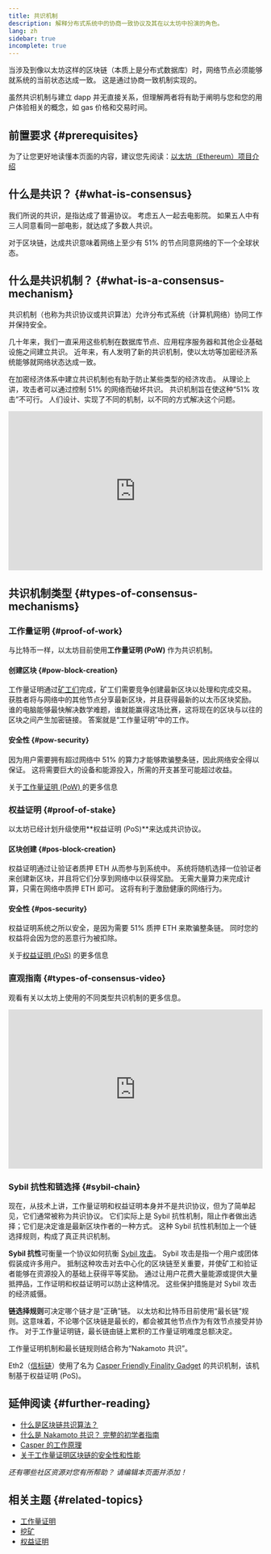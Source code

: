 ```yaml
---
title: 共识机制
description: 解释分布式系统中的协商一致协议及其在以太坊中扮演的角色。
lang: zh
sidebar: true
incomplete: true
---
```


当涉及到像以太坊这样的区块链（本质上是分布式数据库）时，网络节点必须能够就系统的当前状态达成一致。 这是通过协商一致机制实现的。

虽然共识机制与建立 dapp 并无直接关系，但理解两者将有助于阐明与您和您的用户体验相关的概念，如 gas 价格和交易时间。

## 前置要求 {#prerequisites}

为了让您更好地读懂本页面的内容，建议您先阅读：[以太坊（Ethereum）项目介绍](/developers/docs/intro-to-ethereum/)

## 什么是共识？ {#what-is-consensus}

我们所说的共识，是指达成了普遍协议。 考虑五人一起去电影院。 如果五人中有三人同意看同一部电影，就达成了多数人共识。

对于区块链，达成共识意味着网络上至少有 51% 的节点同意网络的下一个全球状态。

## 什么是共识机制？ {#what-is-a-consensus-mechanism}

共识机制（也称为共识协议或共识算法）允许分布式系统（计算机网络）协同工作并保持安全。

几十年来，我们一直采用这些机制在数据库节点、应用程序服务器和其他企业基础设施之间建立共识。 近年来，有人发明了新的共识机制，使以太坊等加密经济系统能够就网络状态达成一致。

在加密经济体系中建立共识机制也有助于防止某些类型的经济攻击。 从理论上讲，攻击者可以通过控制 51% 的网络而破坏共识。 共识机制旨在使这种“51% 攻击”不可行。 人们设计、实现了不同的机制，以不同的方式解决这个问题。

<iframe width="100%" height="315" src="https://www.youtube.com/embed/dylgwcPH4EA" frameborder="0" allow="accelerometer; autoplay; clipboard-write; encrypted-media; gyroscope; picture-in-picture" allowfullscreen mark="crwd-mark"></iframe>

## 共识机制类型 {#types-of-consensus-mechanisms}

### 工作量证明 {#proof-of-work}

与比特币一样，以太坊目前使用**工作量证明 (PoW)** 作为共识机制。

#### 创建区块 {#pow-block-creation}

工作量证明通过[矿工们](/developers/docs/consensus-mechanisms/pow/mining/)完成，矿工们需要竞争创建最新区块以处理和完成交易。 获胜者将与网络中的其他节点分享最新区块，并且获得最新的以太币区块奖励。 谁的电脑能够最快解决数学难题，谁就能赢得这场比赛，这将现在的区块与以往的区块之间产生加密链接。 答案就是“工作量证明”中的工作。

#### 安全性 {#pow-security}

因为用户需要拥有超过网络中 51% 的算力才能够欺骗整条链，因此网络安全得以保证。 这将需要巨大的设备和能源投入，所需的开支甚至可能超过收益。

关于[工作量证明 (PoW) ](/developers/docs/consensus-mechanisms/pow/)的更多信息

### 权益证明 {#proof-of-stake}

以太坊已经计划升级使用**权益证明 (PoS)**来达成共识协议。

#### 区块创建 {#pos-block-creation}

权益证明通过让验证者质押 ETH 从而参与到系统中。 系统将随机选择一位验证者来创建新区块，并且将它们分享到网络中以获得奖励。 无需大量算力来完成计算，只需在网络中质押 ETH 即可。 这将有利于激励健康的网络行为。

#### 安全性 {#pos-security}

权益证明系统之所以安全，是因为需要 51% 质押 ETH 来欺骗整条链。 同时您的权益将会因为您的恶意行为被扣除。

关于[权益证明 (PoS)](/developers/docs/consensus-mechanisms/pos/) 的更多信息

### 直观指南 {#types-of-consensus-video}

观看有关以太坊上使用的不同类型共识机制的更多信息。

<iframe width="100%" height="315" src="https://www.youtube.com/embed/ojxfbN78WFQ" frameborder="0" allow="accelerometer; autoplay; clipboard-write; encrypted-media; gyroscope; picture-in-picture" allowfullscreen mark="crwd-mark"></iframe>

### Sybil 抗性和链选择 {#sybil-chain}

现在，从技术上讲，工作量证明和权益证明本身并不是共识协议，但为了简单起见，它们通常被称为共识协议。 它们实际上是 Sybil 抗性机制，阻止作者做出选择；它们是决定谁是最新区块作者的一种方式。 这种 Sybil 抗性机制加上一个链选择规则，构成了真正共识机制。

**Sybil 抗性**可衡量一个协议如何抗衡 [Sybil 攻击](https://en.wikipedia.org/wiki/Sybil_attack)。 Sybil 攻击是指一个用户或团体假装成许多用户。 抵制这种攻击对去中心化的区块链至关重要，并使矿工和验证者能够在资源投入的基础上获得平等奖励。 通过让用户花费大量能源或提供大量抵押品，工作证明和权益证明可以防止这种情况。 这些保护措施是对 Sybil 攻击的经济威慑。

**链选择规则**可决定哪个链才是“正确”链。 以太坊和比特币目前使用“最长链”规则。这意味着，不论哪个区块链是最长的，都会被其他节点作为有效节点接受并协作。 对于工作量证明链，最长链由链上累积的工作量证明难度总额决定。

工作量证明机制和最长链规则结合称为“Nakamoto 共识”。

Eth2（[信标链](/eth2/beacon-chain/)）使用了名为 [Casper Friendly Finality Gadget](https://arxiv.org/abs/1710.09437) 的共识机制，该机制基于权益证明 (PoS)。

## 延伸阅读 {#further-reading}

- [什么是区块链共识算法？](https://academy.binance.com/en/articles/what-is-a-blockchain-consensus-algorithm)
- [什么是 Nakamoto 共识？ 完整的初学者指南](https://blockonomi.com/nakamoto-consensus/)
- [Casper 的工作原理 ](https://medium.com/unitychain/intro-to-casper-ffg-9ed944d98b2d)
- [关于工作量证明区块链的安全性和性能](https://eprint.iacr.org/2016/555.pdf)

_还有哪些社区资源对您有所帮助？ 请编辑本页面并添加！_

## 相关主题 {#related-topics}

- [工作量证明](/developers/docs/consensus-mechanisms/pow/)
- [挖矿](/developers/docs/consensus-mechanisms/pow/mining/)
- [权益证明](/developers/docs/consensus-mechanisms/pos/)
